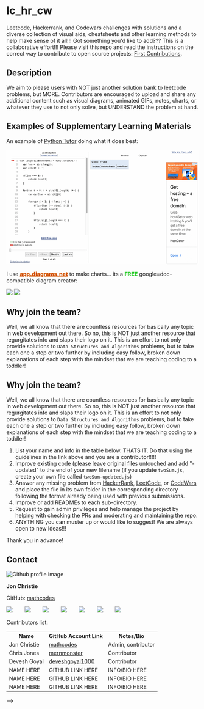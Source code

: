 # lc_hr_cw

Leetcode, Hackerrank, and Codewars challenges with solutions and a diverse collection of visual aids, cheatsheets and other learning methods to help make sense of it all!!! Got something you'd like to add??? This is a collaborative effort!!! Please visit this repo and read the instructions on the correct way to contribute to open source projects: [First Contributions](https://github.com/firstcontributions/first-contributions).

## Description
We aim to please users with NOT just another solution bank to leetcode problems, but MORE. Contributors are encouraged to upload and share any additional content such as visual diagrams, animated GIFs, notes, charts, or whatever they use to not only solve, but UNDERSTAND the problem at hand. 

## Examples of Supplementary Learning Materials

An example of [Python Tutor](www.pythontutor.com) doing what it does best:

<img alt="longest common prefix" src="./LeetCode/0014.%20Longest%20Common%20Prefix/LongestCommonPrefixGif" height="300px;" />

I use <a href="https://app.diagrams.net/" style="color:#d35400; font-weight:900">app.diagrams.net</a> to make charts... its a <span style="color:#32cd32; font-weight:900">FREE</span> google=doc-compatible diagram creator:


<img src="https://raw.githubusercontent.com/mathcodes/lc_hr_cw/main/LeetCode/0001.%20Two%20Sum/1.twoSum.png" height="200px"/> <img src="https://raw.githubusercontent.com/mathcodes/lc_hr_cw/main/LeetCode/0004.%20Median%20of%20Two%20Sorted%20Arrays/4.MedianOfTwoSortedArrays.drawio.png" height="200px"/>



## Why join the team?
Well, we all know that there are countless resources for basically any topic in web development out there. So no, this is NOT just another resource that regurgitates info and slaps their logo on it. This is an effort to not only provide solutions to `Data Structures and Algorithms` problems, but to take each one a step or two further by including easy follow, broken down explanations of each step with the mindset that we are teaching coding to a toddler! 

## Why join the team?
Well, we all know that there are countless resources for basically any topic in web development out there. So no, this is NOT just another resource that regurgitates info and slaps their logo on it. This is an effort to not only provide solutions to `Data Structures and Algorithms` problems, but to take each one a step or two further by including easy follow, broken down explanations of each step with the mindset that we are teaching coding to a toddler! 

1. List your name and info in the table below. THATS IT. Do that using the guidelines in the link above and you are a contributor!!!!!
2. Improve existing code (please leave original files untouched and add "-updated" to the end of your new filename (if you update `twoSum.js`, create your own file called `twoSum-updated.js`)
3. Answer any missing problem from [HackerRank](https://www.hackerrank.com/), [LeetCode](https://leetcode.com/problemset/all/), or [CodeWars](https://www.codewars.com/) and place the file in its own folder in the corresponding directory following the format already being used with previous submissions.
4. Improve or add READMEs to each sub-directory. 
5. Request to gain admin privileges and help manage the project by helping with checking the PRs and moderating and maintaining the repo.
6. ANYTHING you can muster up or would like to suggest! We are always open to new ideas!!!

Thank you in advance!

## Contact
<img src="https://avatars0.githubusercontent.com/u/17928947?v=4" alt="Github profile image" width="80px" height="80px" />

__Jon Christie__ 

GitHub: [mathcodes](https://github.com/mathcodes) 

[<code><img width="36px" src="https://img.icons8.com/color/48/000000/linkedin.png"/></code>](https://www.linkedin.com/jonchristie)       
[<code><img width="36" src="https://img.icons8.com/color/48/000000/twitter--v2.png"/></code>](https://twitter.com/jonpchristie)       
[<code><img width="36" src="https://img.icons8.com/color/48/000000/youtube-play.png"/></code>](https://www.youtube.com/channel/UC5GFnN-lv8Yuqc9O3b79k6g)       
[<code><img width="36" src="https://img.icons8.com/color/48/000000/facebook.png"/></code>](https://www.facebook.com/jonpchristie)       
[<code><img width="36" src="https://img.icons8.com/color/48/000000/instagram-new--v2.png"/></code>](https://www.instagram.com/fullstack11235)       
[<code><img width="36" src="https://img.icons8.com/color/48/000000/soundcloud.png"/></code>](https://soundcloud.com/jonchristie#/)       
[<code><img width="36" src="https://img.icons8.com/color/48/000000/spotify--v1.png"/></code>](https://open.spotify.com/artist/07S7aLfxH70VAX64g1WuFw?si=tlOj1OMBRLm-y4sY8Lox3Q)

Contributors list:
<table>
  <tr>
    <th>Name</th>
    <th>GitHub Account Link</th>
    <th>Notes/Bio</th>
  </tr>
  <tr>
    <td>Jon Christie</td>
    <td><a href="https://github.com/mathcodes">mathcodes</a></td>
    <td>Admin, contributor</td>
  </tr>
  <tr>
    <td>Chris Jones</td>
    <td><a href="https://github.com/mernmonster">mernmonster</a></td>
    <td>Contributor</td>
  </tr>
  <tr>
    <td>Devesh Goyal</td>
    <td><a href="https://github.com/deveshgoyal1000">deveshgoyal1000</a></td>
    <td>Contributor</td>
  </tr>
    <tr>
    <td>NAME HERE</td>
    <td>GITHUB LINK HERE</td>
    <td>INFO/BIO HERE</td>
  </tr>
    <tr>
    <td>NAME HERE</td>
    <td>GITHUB LINK HERE</td>
    <td>INFO/BIO HERE</td>
  </tr>
    <tr>
    <td>NAME HERE</td>
    <td>GITHUB LINK HERE</td>
    <td>INFO/BIO HERE</td>
  </tr>
</table> -->
